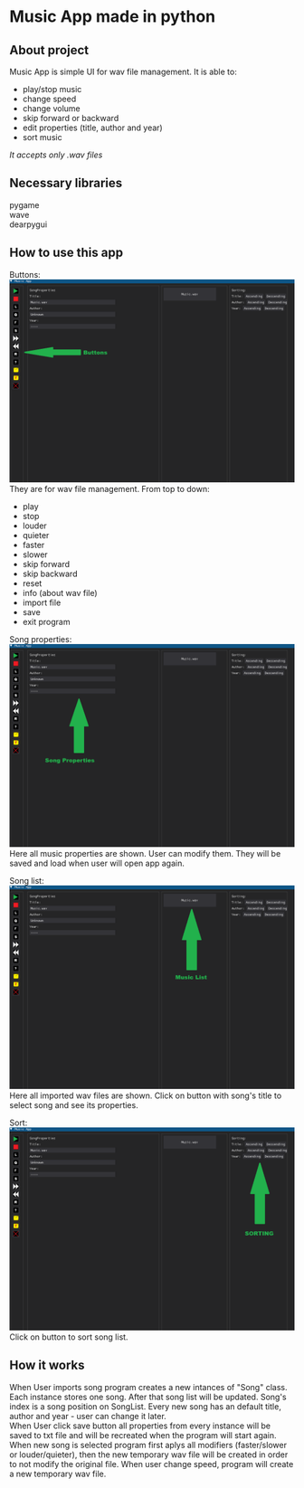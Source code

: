 # Music App made in python

## About project
Music App is simple UI for wav file management. It is able to:
  - play/stop music
  - change speed
  - change volume
  - skip forward or backward
  - edit properties (title, author and year)
  - sort music

*It accepts only .wav files*

## Necessary libraries
pygame<br>
wave<br>
dearpygui

## How to use this app
Buttons:
![buttons](Buttons.png)
They are for wav file management.
From top to down:
 - play
 - stop
 - louder
 - quieter
 - faster
 - slower
 - skip forward
 - skip backward
 - reset
 - info (about wav file)
 - import file
 - save
 - exit program

Song properties:
![properties](Properties.png)
Here all music properties are shown.
User can modify them.
They will be saved and load when user will open app again.

Song list:
![songlist](Music_list.png)
Here all imported wav files are shown.
Click on button with song's title to select song and see its properties.

Sort:
![sort](Sort.png)
Click on button to sort song list.

## How it works
When User imports song program creates a new intances of "Song" class. Each instance stores one song. After that song list will be updated. Song's index is a song position on SongList. Every new song has an default title, author and year - user can change it later.<br>
When User click save button all properties from every instance will be saved to txt file and will be recreated when the program will start again.<br>
When new song is selected program first aplys all modifiers (faster/slower or louder/quieter), then the new temporary wav file will be created in order to not modify the original file. When user change speed, program will create a new temporary wav file.
